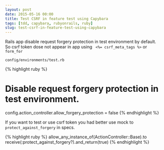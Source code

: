```yaml
---
layout: post
date: 2015-05-16 00:00
title: Test CSRF in feature test using Capybara
tags: [tdd, capybara, rubyonrails, ruby]
slug: test-csrf-in-feature-test-using-capybara
---
```


Rails app disable request forgery protection in test environment by default.
So csrf token dose not appear in app using ` <%= csrf_meta_tags %>` or `form_for`

`config/environments/test.rb`

{% highlight ruby %}
# Disable request forgery protection in test environment.
config.action_controller.allow_forgery_protection = false
{% endhighlight %}

If you want to test or use csrf token you had better use mock to `protect_against_forgery` in specs.

{% highlight ruby %}
allow_any_instance_of(ActionController::Base).to receive(:protect_against_forgery?).and_return(true)
{% endhighlight %}
